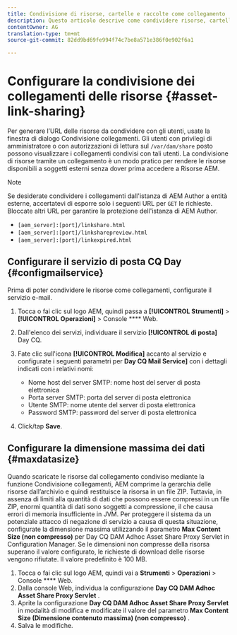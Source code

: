 ```yaml
---
title: Condivisione di risorse, cartelle e raccolte come collegamento
description: Questo articolo descrive come condividere risorse, cartelle e raccolte in Experience Manager Assets come collegamento ipertestuale.
contentOwner: AG
translation-type: tm+mt
source-git-commit: 82dd9bd69fe994f74c7be8a571e386f0e902f6a1

---
```



# Configurare la condivisione dei collegamenti delle risorse {#asset-link-sharing}

<!-- TBD: Web Console is not there so how to configure Day CQ email service? Or is it not required now? -->

Per generare l’URL delle risorse da condividere con gli utenti, usate la finestra di dialogo Condivisione collegamenti. Gli utenti con privilegi di amministratore o con autorizzazioni di lettura sul `/var/dam/share` posto possono visualizzare i collegamenti condivisi con tali utenti. La condivisione di risorse tramite un collegamento è un modo pratico per rendere le risorse disponibili a soggetti esterni senza dover prima accedere a Risorse AEM.

>[!NOTE]
>
>Se desiderate condividere i collegamenti dall&#39;istanza di AEM Author a entità esterne, accertatevi di esporre solo i seguenti URL per `GET` le richieste. Bloccate altri URL per garantire la protezione dell&#39;istanza di AEM Author.
>* `[aem_server]:[port]/linkshare.html`
>* `[aem_server]:[port]/linksharepreview.html`
>* `[aem_server]:[port]/linkexpired.html`


## Configurare il servizio di posta CQ Day {#configmailservice}

Prima di poter condividere le risorse come collegamenti, configurate il servizio e-mail.

1. Tocca o fai clic sul logo AEM, quindi passa a **[!UICONTROL Strumenti]** > **[!UICONTROL Operazioni]** > Console **** Web.
1. Dall&#39;elenco dei servizi, individuare il servizio **[!UICONTROL di posta]** Day CQ.
1. Fate clic sull&#39;icona **[!UICONTROL Modifica]** accanto al servizio e configurate i seguenti parametri per **Day CQ Mail Service]** con i dettagli indicati con i relativi nomi:

   * Nome host del server SMTP: nome host del server di posta elettronica
   * Porta server SMTP: porta del server di posta elettronica
   * Utente SMTP: nome utente del server di posta elettronica
   * Password SMTP: password del server di posta elettronica

1. Click/tap **Save**.

## Configurare la dimensione massima dei dati {#maxdatasize}

Quando scaricate le risorse dal collegamento condiviso mediante la funzione Condivisione collegamenti, AEM comprime la gerarchia delle risorse dall’archivio e quindi restituisce la risorsa in un file ZIP. Tuttavia, in assenza di limiti alla quantità di dati che possono essere compressi in un file ZIP, enormi quantità di dati sono soggetti a compressione, il che causa errori di memoria insufficiente in JVM. Per proteggere il sistema da un potenziale attacco di negazione di servizio a causa di questa situazione, configurate la dimensione massima utilizzando il parametro **Max Content Size (non compresso)** per Day CQ DAM Adhoc Asset Share Proxy Servlet in Configuration Manager. Se le dimensioni non compresse della risorsa superano il valore configurato, le richieste di download delle risorse vengono rifiutate. Il valore predefinito è 100 MB.

1. Tocca o fai clic sul logo AEM, quindi vai a **Strumenti** > **Operazioni** > Console **** Web.
1. Dalla console Web, individua la configurazione **Day CQ DAM Adhoc Asset Share Proxy Servlet** .
1. Aprite la configurazione **Day CQ DAM Adhoc Asset Share Proxy Servlet** in modalità di modifica e modificate il valore del parametro **Max Content Size (Dimensione contenuto massima) (non compresso)** .
1. Salva le modifiche.

<!--
Add content or link about how to configure sharing via BP, DA, AAL, etc.
-->
